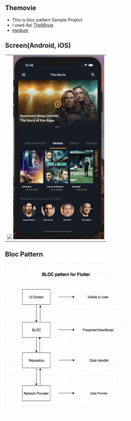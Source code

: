 ## Themovie
- This is bloc pattern Sample Project
- I used Api [TheMovie](https://developers.themoviedb.org/3/getting-started/introduction)
- [medium](https://medium.com/@ruddns8213/themovie-flutter-bloc-pattern-da0c1a806fbe)
## Screen(Android, iOS)
<table>
  <tr>
    <td vlign="center">
      <img src = "https://github.com/mkw8263/TheMovie-Mobile/blob/master/android.png" width = "300px">
      <img src = "https://github.com/mkw8263/TheMovie-Mobile/blob/master/image.png" width = "300px">
    </td>
  </tr>
</table>

## Bloc Pattern

<img src = "https://github.com/mkw8263/TheMovie-Mobile/blob/master/KakaoTalk_Photo_2020-07-04-01-12-58.png" width = "400" height = "500">
